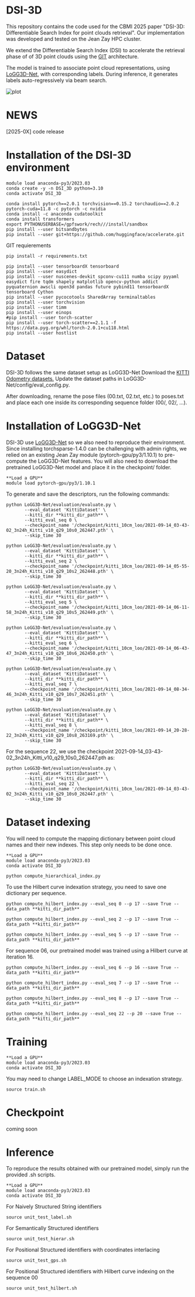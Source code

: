 # DSI-3D 

This repository contains the code used for the CBMI 2025 paper "DSI-3D: Differentiable Search Index
for point clouds retrieval". Our implementation was developed and tested on the Jean Zay HPC cluster.

We extend the Differentiable Search Index (DSI) to accelerate the retrieval phase of of 3D point clouds using the
[GIT](https://arxiv.org/abs/2205.14100.pdf) architecture.

The model is trained to associate point cloud representations, using [LoGG3D-Net](https://github.com/csiro-robotics/LoGG3D-Net/tree/main), with corresponding labels. 
During inference, it generates labels auto-regressively via beam search.

![plot](https://github.com/Chahine-Nicolas/DSI-3D/blob/main/architecture.png?raw=true)

# NEWS

[2025-0X] code release

# Installation of the DSI-3D environment

```highlight
module load anaconda-py3/2023.03
conda create -y -n DSI_3D python=3.10
conda activate DSI_3D
```

```highlight
conda install pytorch==2.0.1 torchvision==0.15.2 torchaudio==2.0.2 pytorch-cuda=11.8 -c pytorch -c nvidia
conda install -c anaconda cudatoolkit
conda install transformers
export PYTHONUSERBASE=/gpfswork/rech///install/sandbox
pip install --user bitsandbytes
pip install --user git+https://github.com/huggingface/accelerate.git
```

GIT requierements
```highlight
pip install -r requirements.txt
```

```highlight
pip install --user tensorboardX tensorboard
pip install --user easydict
pip install --user nuscenes-devkit spconv-cu111 numba scipy pyyaml easydict fire tqdm shapely matplotlib opencv-python addict pyquaternion awscli open3d pandas future pybind11 tensorboardX tensorboard Cython
pip install --user pycocotools SharedArray terminaltables 
pip install --user torchvision
pip install --user timm
pip install --user einops
#pip install --user torch-scatter
pip install --user torch-scatter==2.1.1 -f https://data.pyg.org/whl/torch-2.0.1+cu118.html
pip install --user hostlist
```

# Dataset

DSI-3D follows the same dataset setup as LoGG3D-Net
Download the [KITTI Odometry datasets.](https://www.cvlibs.net/datasets/kitti/eval_odometry.php)
Update the dataset paths in LoGG3D-Net/config/eval_config.py.

After downloading, rename the pose files (00.txt, 02.txt, etc.) to poses.txt and place each one inside its corresponding sequence folder (00/, 02/, …).


# Installation of LoGG3D-Net

DSI-3D use [LoGG3D-Net](https://github.com/csiro-robotics/LoGG3D-Net/tree/main) so we also need to reproduce their environment.
Since installing torchsparse-1.4.0 can be challenging with admin rights, we relied on an existing Jean Zay module (pytorch-gpu/py3/1.10.1) to pre-compute the LoGG3D-Net features. 
You will also need to download the pretrained LoGG3D-Net model and place it in the checkpoint/ folder.

```highlight
**Load a GPU**
module load pytorch-gpu/py3/1.10.1
```
To generate and save the descriptors, run the following commands:

```highlight
python LoGG3D-Net/evaluation/evaluate.py \
       --eval_dataset 'KittiDataset' \
       --kitti_dir **kitti_dir_path** \
       --kitti_eval_seq 0 \
       --checkpoint_name '/checkpoint/kitti_10cm_loo/2021-09-14_03-43-02_3n24h_Kitti_v10_q29_10s0_262447.pth' \
       --skip_time 30 
```

```highlight
python LoGG3D-Net/evaluation/evaluate.py \
       --eval_dataset 'KittiDataset' \
       --kitti_dir **kitti_dir_path** \
       --kitti_eval_seq 2 \
       --checkpoint_name '/checkpoint/kitti_10cm_loo/2021-09-14_05-55-20_3n24h_Kitti_v10_q29_10s2_262448.pth' \
       --skip_time 30   
```


```highlight
python LoGG3D-Net/evaluation/evaluate.py \
       --eval_dataset 'KittiDataset' \
       --kitti_dir **kitti_dir_path** \
       --kitti_eval_seq 5 \
       --checkpoint_name '/checkpoint/kitti_10cm_loo/2021-09-14_06-11-58_3n24h_Kitti_v10_q29_10s5_262449.pth' \
       --skip_time 30      
```

```highlight
python LoGG3D-Net/evaluation/evaluate.py \
       --eval_dataset 'KittiDataset' \
       --kitti_dir **kitti_dir_path** \
       --kitti_eval_seq 6 \
       --checkpoint_name '/checkpoint/kitti_10cm_loo/2021-09-14_06-43-47_3n24h_Kitti_v10_q29_10s6_262450.pth' \
       --skip_time 30        
```

```highlight
python LoGG3D-Net/evaluation/evaluate.py \
       --eval_dataset 'KittiDataset' \
       --kitti_dir **kitti_dir_path** \
       --kitti_eval_seq 7 \
       --checkpoint_name '/checkpoint/kitti_10cm_loo/2021-09-14_08-34-46_3n24h_Kitti_v10_q29_10s7_262451.pth' \
       --skip_time 30    
```
```highlight
python LoGG3D-Net/evaluation/evaluate.py \
       --eval_dataset 'KittiDataset' \
       --kitti_dir **kitti_dir_path** \
       --kitti_eval_seq 8 \
       --checkpoint_name '/checkpoint/kitti_10cm_loo/2021-09-14_20-28-22_3n24h_Kitti_v10_q29_10s8_263169.pth' \
       --skip_time 30
```

For the sequence 22, we use the checkpoint 2021-09-14_03-43-02_3n24h_Kitti_v10_q29_10s0_262447.pth as:
```highlight
python LoGG3D-Net/evaluation/evaluate.py \
       --eval_dataset 'KittiDataset' \
       --kitti_dir **kitti_dir_path** \
       --kitti_eval_seq 22 \
       --checkpoint_name '/checkpoint/kitti_10cm_loo/2021-09-14_03-43-02_3n24h_Kitti_v10_q29_10s0_262447.pth' \
       --skip_time 30  
```


# Dataset indexing

You will need to compute the mapping dictionary between point cloud names and their new indexes. This step only needs to be done once.
```highlight
**Load a GPU**
module load anaconda-py3/2023.03
conda activate DSI_3D
```

```highlight
python compute_hierarchical_index.py
```

To use the Hilbert curve indexation strategy, you need to save one dictionary per sequence.

```highlight
python compute_hilbert_index.py --eval_seq 0 --p 17 --save True --data_path **kitti_dir_path**
```

```highlight
python compute_hilbert_index.py --eval_seq 2 --p 17 --save True --data_path **kitti_dir_path**
```

```highlight
python compute_hilbert_index.py --eval_seq 5 --p 17 --save True --data_path **kitti_dir_path**
```

For sequence 06, our pretrained model was trained using a Hilbert curve at iteration 16.
```highlight
python compute_hilbert_index.py --eval_seq 6 --p 16 --save True --data_path **kitti_dir_path**
```

```highlight
python compute_hilbert_index.py --eval_seq 7 --p 17 --save True --data_path **kitti_dir_path**
```

```highlight
python compute_hilbert_index.py --eval_seq 8 --p 17 --save True --data_path **kitti_dir_path**
```

```highlight
python compute_hilbert_index.py --eval_seq 22 --p 20 --save True --data_path **kitti_dir_path**
```


# Training

```highlight
**Load a GPU**
module load anaconda-py3/2023.03
conda activate DSI_3D
```

You may need to change LABEL_MODE to choose an indexation strategy.

```highlight
source train.sh
```
# Checkpoint
coming soon


# Inference

To reproduce the results obtained with our pretrained model, simply run the provided .sh scripts.

```highlight
**Load a GPU**
module load anaconda-py3/2023.03
conda activate DSI_3D
```

For Naively Structured String identifiers

```highlight
source unit_test_label.sh
```

For Semantically Structured identifiers

```highlight
source unit_test_hierar.sh
```

For Positional Structured identifiers with coordinates interlacing

```highlight
source unit_test_gps.sh
```

For Positional Structured identifiers with Hilbert curve indexing on the sequence 00

```highlight
source unit_test_hilbert.sh
```
